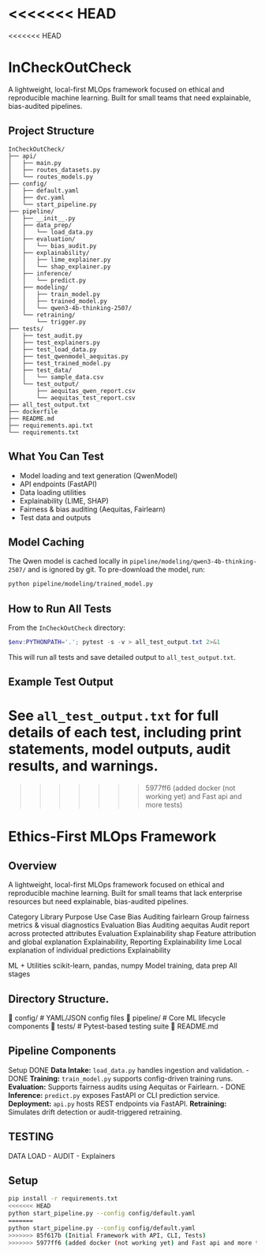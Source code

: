 <<<<<<< HEAD
=======
<<<<<<< HEAD
# InCheckOutCheck
A lightweight, local-first MLOps framework focused on ethical and reproducible machine learning. Built for small teams that need explainable, bias-audited pipelines.

## Project Structure
```
InCheckOutCheck/
├── api/
│   ├── main.py
│   ├── routes_datasets.py
│   └── routes_models.py
├── config/
│   ├── default.yaml
│   ├── dvc.yaml
│   └── start_pipeline.py
├── pipeline/
│   ├── __init__.py
│   ├── data_prep/
│   │   └── load_data.py
│   ├── evaluation/
│   │   └── bias_audit.py
│   ├── explainability/
│   │   ├── lime_explainer.py
│   │   └── shap_explainer.py
│   ├── inference/
│   │   └── predict.py
│   ├── modeling/
│   │   ├── train_model.py
│   │   ├── trained_model.py
│   │   └── qwen3-4b-thinking-2507/
│   └── retraining/
│       └── trigger.py
├── tests/
│   ├── test_audit.py
│   ├── test_explainers.py
│   ├── test_load_data.py
│   ├── test_qwenmodel_aequitas.py
│   ├── test_trained_model.py
│   ├── test_data/
│   │   └── sample_data.csv
│   └── test_output/
│       ├── aequitas_qwen_report.csv
│       └── aequitas_test_report.csv
├── all_test_output.txt
├── dockerfile
├── README.md
├── requirements.api.txt
└── requirements.txt
```

## What You Can Test
- Model loading and text generation (QwenModel)
- API endpoints (FastAPI)
- Data loading utilities
- Explainability (LIME, SHAP)
- Fairness & bias auditing (Aequitas, Fairlearn)
- Test data and outputs

## Model Caching
The Qwen model is cached locally in `pipeline/modeling/qwen3-4b-thinking-2507/` and is ignored by git. To pre-download the model, run:
```bash
python pipeline/modeling/trained_model.py
```

## How to Run All Tests
From the `InCheckOutCheck` directory:
```powershell
$env:PYTHONPATH='.'; pytest -s -v > all_test_output.txt 2>&1
```
This will run all tests and save detailed output to `all_test_output.txt`.

## Example Test Output
See `all_test_output.txt` for full details of each test, including print statements, model outputs, audit results, and warnings.
=======
>>>>>>> 5977ff6 (added docker (not working yet) and Fast api and more tests)
# Ethics-First MLOps Framework
## Overview
A lightweight, local-first MLOps framework focused on ethical and reproducible machine learning. Built for small teams that lack enterprise resources but need explainable, bias-audited pipelines.

Category	    Library	    Purpose	                                        Use Case
Bias Auditing	fairlearn	Group   fairness metrics & visual diagnostics	Evaluation
Bias Auditing	aequitas	Audit report across protected attributes	    Evaluation
Explainability	shap	    Feature attribution and global explanation	    Explainability, Reporting
Explainability	lime	    Local explanation of individual predictions	    Explainability


ML + Utilities	scikit-learn, pandas, numpy	Model training, data prep	All stages


## Directory Structure.
📁 config/ # YAML/JSON config files
📁 pipeline/ # Core ML lifecycle components
📁 tests/ # Pytest-based testing suite
📄 README.md 


## Pipeline Components
Setup DONE
**Data Intake:** `load_data.py` handles ingestion and validation. - DONE
**Training:** `train_model.py` supports config-driven training runs.
**Evaluation:** Supports fairness audits using Aequitas or Fairlearn. - DONE
**Inference:** `predict.py` exposes FastAPI or CLI prediction service.
**Deployment:** `api.py` hosts REST endpoints via FastAPI.
**Retraining:** Simulates drift detection or audit-triggered retraining.

## TESTING
DATA LOAD - AUDIT - Explainers 

## Setup
```bash
pip install -r requirements.txt
<<<<<<< HEAD
python start_pipeline.py --config config/default.yaml
=======
python start_pipeline.py --config config/default.yaml
>>>>>>> 85f617b (Initial Framework with API, CLI, Tests)
>>>>>>> 5977ff6 (added docker (not working yet) and Fast api and more tests)
